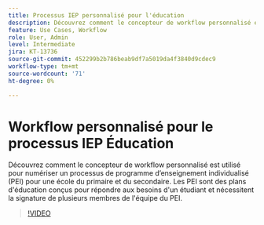 ```yaml
---
title: Processus IEP personnalisé pour l'éducation
description: Découvrez comment le concepteur de workflow personnalisé est utilisé pour numériser un processus de programme d’enseignement individualisé (PEI) pour une école du primaire et du secondaire
feature: Use Cases, Workflow
role: User, Admin
level: Intermediate
jira: KT-13736
source-git-commit: 452299b2b786beab9df7a5019da4f3840d9cdec9
workflow-type: tm+mt
source-wordcount: '71'
ht-degree: 0%

---
```


# Workflow personnalisé pour le processus IEP Éducation

Découvrez comment le concepteur de workflow personnalisé est utilisé pour numériser un processus de programme d’enseignement individualisé (PEI) pour une école du primaire et du secondaire. Les PEI sont des plans d&#39;éducation conçus pour répondre aux besoins d&#39;un étudiant et nécessitent la signature de plusieurs membres de l&#39;équipe du PEI.

>[!VIDEO](https://video.tv.adobe.com/v/3422174?quality=12&learn=on&hidetitle=true)
